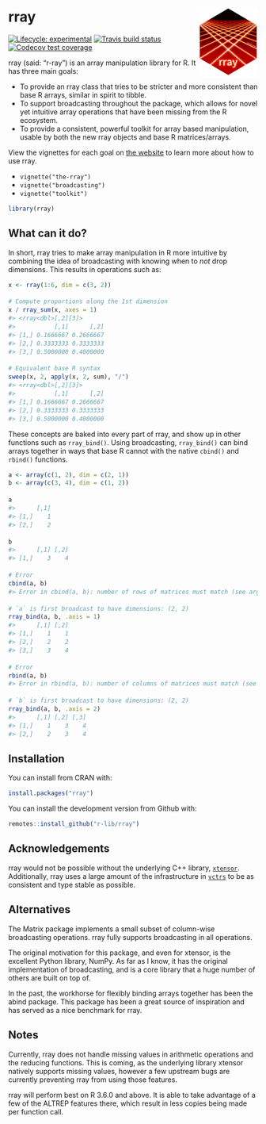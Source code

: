 
<!-- README.md is generated from README.Rmd. Please edit that file -->

# rray <a href='https:/rray.r-lib.org'><img src='man/figures/logo.png' align="right" height="139" /></a>

<!-- badges: start -->

[![Lifecycle:
experimental](https://img.shields.io/badge/lifecycle-experimental-orange.svg)](https://www.tidyverse.org/lifecycle/#experimental)
[![Travis build
status](https://travis-ci.org/r-lib/rray.svg?branch=master)](https://travis-ci.org/r-lib/rray)
[![Codecov test
coverage](https://codecov.io/gh/r-lib/rray/branch/master/graph/badge.svg)](https://codecov.io/gh/r-lib/rray?branch=master)
<!-- badges: end -->

rray (said: “r-ray”) is an array manipulation library for R. It has
three main goals:

  - To provide an rray class that tries to be stricter and more
    consistent than base R arrays, similar in spirit to tibble.
  - To support broadcasting throughout the package, which allows for
    novel yet intuitive array operations that have been missing from the
    R ecosystem.
  - To provide a consistent, powerful toolkit for array based
    manipulation, usable by both the new rray objects and base R
    matrices/arrays.

View the vignettes for each goal on [the
website](https://rray.r-lib.org) to learn more about how to use rray.

  - `vignette("the-rray")`
  - `vignette("broadcasting")`
  - `vignette("toolkit")`

<!-- end list -->

``` r
library(rray)
```

## What can it do?

In short, rray tries to make array manipulation in R more intuitive by
combining the idea of broadcasting with knowing when to *not* drop
dimensions. This results in operations such as:

``` r
x <- rray(1:6, dim = c(3, 2))

# Compute proportions along the 1st dimension
x / rray_sum(x, axes = 1)
#> <rray<dbl>[,2][3]>
#>           [,1]      [,2]
#> [1,] 0.1666667 0.2666667
#> [2,] 0.3333333 0.3333333
#> [3,] 0.5000000 0.4000000

# Equivalent base R syntax
sweep(x, 2, apply(x, 2, sum), "/")
#> <rray<dbl>[,2][3]>
#>           [,1]      [,2]
#> [1,] 0.1666667 0.2666667
#> [2,] 0.3333333 0.3333333
#> [3,] 0.5000000 0.4000000
```

These concepts are baked into every part of rray, and show up in other
functions such as `rray_bind()`. Using broadcasting, `rray_bind()` can
bind arrays together in ways that base R cannot with the native
`cbind()` and `rbind()` functions.

``` r
a <- array(c(1, 2), dim = c(2, 1))
b <- array(c(3, 4), dim = c(1, 2))

a
#>      [,1]
#> [1,]    1
#> [2,]    2

b
#>      [,1] [,2]
#> [1,]    3    4

# Error
cbind(a, b)
#> Error in cbind(a, b): number of rows of matrices must match (see arg 2)

# `a` is first broadcast to have dimensions: (2, 2)
rray_bind(a, b, .axis = 1)
#>      [,1] [,2]
#> [1,]    1    1
#> [2,]    2    2
#> [3,]    3    4

# Error
rbind(a, b)
#> Error in rbind(a, b): number of columns of matrices must match (see arg 2)

# `b` is first broadcast to have dimensions: (2, 2)
rray_bind(a, b, .axis = 2)
#>      [,1] [,2] [,3]
#> [1,]    1    3    4
#> [2,]    2    3    4
```

## Installation

You can install from CRAN with:

``` r
install.packages("rray")
```

You can install the development version from Github with:

``` r
remotes::install_github("r-lib/rray")
```

## Acknowledgements

rray would not be possible without the underlying C++ library,
[`xtensor`](https://github.com/QuantStack/xtensor). Additionally, rray
uses a large amount of the infrastructure in
[`vctrs`](https://github.com/r-lib/vctrs) to be as consistent and type
stable as possible.

## Alternatives

The Matrix package implements a small subset of column-wise broadcasting
operations. rray fully supports broadcasting in all operations.

The original motivation for this package, and even for xtensor, is the
excellent Python library, NumPy. As far as I know, it has the original
implementation of broadcasting, and is a core library that a huge number
of others are built on top of.

In the past, the workhorse for flexibly binding arrays together has been
the abind package. This package has been a great source of inspiration
and has served as a nice benchmark for rray.

## Notes

Currently, rray does not handle missing values in arithmetic operations
and the reducing functions. This is coming, as the underlying library
xtensor natively supports missing values, however a few upstream bugs
are currently preventing rray from using those features.

rray will perform best on R 3.6.0 and above. It is able to take
advantage of a few of the ALTREP features there, which result in less
copies being made per function call.
